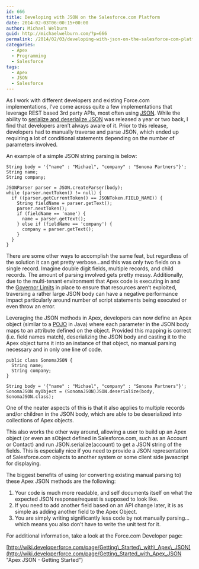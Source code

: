 ```yaml
---
id: 666
title: Developing with JSON on the Salesforce.com Platform
date: 2014-02-03T06:00:15+00:00
author: Michael Welburn
guid: http://michaelwelburn.com/?p=666
permalink: /2014/02/03/developing-with-json-on-the-salesforce-com-platform/
categories:
  - Apex
  - Programming
  - Salesforce
tags:
  - Apex
  - JSON
  - Salesforce
---
```

As I work with different developers and existing Force.com implementations, I&#8217;ve come across quite a few implementations that leverage REST based 3rd party APIs, most often using <a title="json" href="http://www.json.org/" target="_blank">JSON</a>. While the ability to <a title="Apex Methods JSON" href="http://www.salesforce.com/us/developer/docs/dbcom_apex250/Content/apex_methods_system_json.htm" target="_blank">serialize and deserialize JSON</a> was released a year or two back, I find that developers aren&#8217;t always aware of it. Prior to this release, developers had to manually traverse and parse JSON, which ended up requiring a lot of conditional statements depending on the number of parameters involved.

<!--more-->

An example of a simple JSON string parsing is below:

    String body = '{"name" : "Michael", "company" : "Sonoma Partners"}';
    String name;
    String company;

    JSONParser parser = JSON.createParser(body);
    while (parser.nextToken() != null) {
      if ((parser.getCurrentToken() == JSONToken.FIELD_NAME)) {
        String fieldName = parser.getText();
        parser.nextToken();
        if (fieldName == 'name') {
          name = parser.getText();
        } else if (fieldName == 'company') {
          company = parser.getText();
        }
      }
    }

There are some other ways to accomplish the same feat, but regardless of the solution it can get pretty verbose…and this was only two fields on a single record. Imagine double digit fields, multiple records, and child records. The amount of parsing involved gets pretty messy. Additionally, due to the multi-tenant environment that Apex code is executing in and the [Governor Limits](http://www.salesforce.com/us/developer/docs/apexcode/Content/apex_gov_limits.htm "Governor Limits") in place to ensure that resources aren&#8217;t exploited, traversing a rather large JSON body can have a negative performance impact particularly around number of script statements being executed or even throw an error.

Leveraging the JSON methods in Apex, developers can now define an Apex object (similar to a <a title="POJO" href="http://en.wikipedia.org/wiki/Plain_Old_Java_Object" target="_blank">POJO</a> in Java) where each parameter in the JSON body maps to an attribute defined on the object. Provided this mapping is correct (i.e. field names match), deserializing the JSON body and casting it to the Apex object turns it into an instance of that object, no manual parsing necessary and in only one line of code.

    public class SonomaJSON {
      String name;
      String company;
    }

    String body = '{"name" : "Michael", "company" : "Sonoma Partners"}';
    SonomaJSON myObject = (SonomaJSON)JSON.deserialize(body, SonomaJSON.class);

One of the neater aspects of this is that it also applies to multiple records and/or children in the JSON body, which are able to be deserialized into collections of Apex objects.

This also works the other way around, allowing a user to build up an Apex object (or even an sObject defined in Salesforce.com, such as an Account or Contact) and run JSON.serialize(account) to get a JSON string of the fields. This is especially nice if you need to provide a JSON representation of Salesforce.com objects to another system or some client side javascript for displaying.

The biggest benefits of using (or converting existing manual parsing to) these Apex JSON methods are the following:

  1. Your code is much more readable, and self documents itself on what the expected JSON response/request is supposed to look like.
  2. If you need to add another field based on an API change later, it is as simple as adding another field to the Apex Object.
  3. You are simply writing significantly less code by not manually parsing&#8230;which means you also don&#8217;t have to write the unit test for it.

For additional information, take a look at the Force.com Developer page:

[http://wiki.developerforce.com/page/Getting\_Started\_with\_Apex\_JSON](http://wiki.developerforce.com/page/Getting_Started_with_Apex_JSON "Apex JSON - Getting Started")
